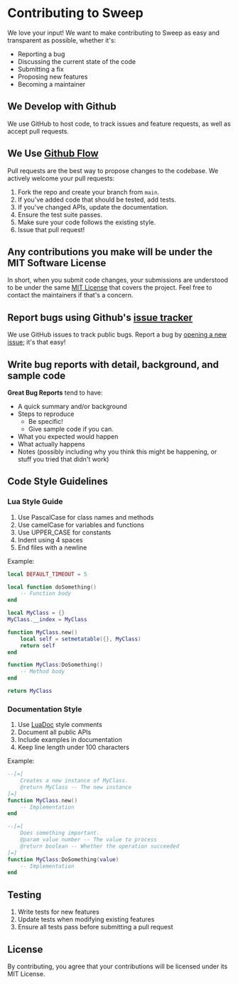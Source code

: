 # Contributing to Sweep

We love your input! We want to make contributing to Sweep as easy and transparent as possible, whether it's:

- Reporting a bug
- Discussing the current state of the code
- Submitting a fix
- Proposing new features
- Becoming a maintainer

## We Develop with Github
We use GitHub to host code, to track issues and feature requests, as well as accept pull requests.

## We Use [Github Flow](https://docs.github.com/en/get-started/using-github/github-flow)
Pull requests are the best way to propose changes to the codebase. We actively welcome your pull requests:

1. Fork the repo and create your branch from `main`.
2. If you've added code that should be tested, add tests.
3. If you've changed APIs, update the documentation.
4. Ensure the test suite passes.
5. Make sure your code follows the existing style.
6. Issue that pull request!

## Any contributions you make will be under the MIT Software License
In short, when you submit code changes, your submissions are understood to be under the same [MIT License](http://choosealicense.com/licenses/mit/) that covers the project. Feel free to contact the maintainers if that's a concern.

## Report bugs using Github's [issue tracker](../../issues)
We use GitHub issues to track public bugs. Report a bug by [opening a new issue](../../issues/new); it's that easy!

## Write bug reports with detail, background, and sample code

**Great Bug Reports** tend to have:

- A quick summary and/or background
- Steps to reproduce
  - Be specific!
  - Give sample code if you can.
- What you expected would happen
- What actually happens
- Notes (possibly including why you think this might be happening, or stuff you tried that didn't work)

## Code Style Guidelines

### Lua Style Guide

1. Use PascalCase for class names and methods
2. Use camelCase for variables and functions
3. Use UPPER_CASE for constants
4. Indent using 4 spaces
5. End files with a newline

Example:
```lua
local DEFAULT_TIMEOUT = 5

local function doSomething()
    -- Function body
end

local MyClass = {}
MyClass.__index = MyClass

function MyClass.new()
    local self = setmetatable({}, MyClass)
    return self
end

function MyClass:DoSomething()
    -- Method body
end

return MyClass
```

### Documentation Style

1. Use [LuaDoc](https://keplerproject.github.io/luadoc/) style comments
2. Document all public APIs
3. Include examples in documentation
4. Keep line length under 100 characters

Example:
```lua
--[=[
    Creates a new instance of MyClass.
    @return MyClass -- The new instance
]=]
function MyClass.new()
    -- Implementation
end

--[=[
    Does something important.
    @param value number -- The value to process
    @return boolean -- Whether the operation succeeded
]=]
function MyClass:DoSomething(value)
    -- Implementation
end
```

## Testing

1. Write tests for new features
2. Update tests when modifying existing features
3. Ensure all tests pass before submitting a pull request

## License
By contributing, you agree that your contributions will be licensed under its MIT License. 
